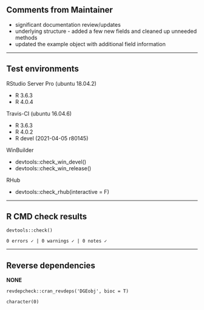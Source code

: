 ## Comments from Maintainer

* significant documentation review/updates
* underlying structure - added a few new fields and cleaned up unneeded methods
* updated the example object with additional field information

---  

## Test environments

RStudio Server Pro (ubuntu 18.04.2)  

* R 3.6.3
* R 4.0.4

Travis-CI (ubuntu 16.04.6)

* R 3.6.3
* R 4.0.2
* R devel (2021-04-05 r80145)

WinBuilder

* devtools::check_win_devel()  
* devtools::check_win_release()  

RHub

* devtools::check_rhub(interactive = F)

---  

## R CMD check results


```
devtools::check()  

0 errors ✓ | 0 warnings ✓ | 0 notes ✓
```

---  

## Reverse dependencies


**NONE**

```
revdepcheck::cran_revdeps('DGEobj', bioc = T)

character(0)
```
